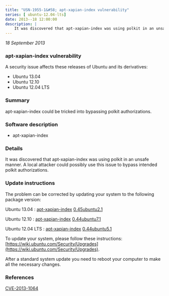 ```yaml
---
title: "USN-1955-1&#58; apt-xapian-index vulnerability"
series: [ ubuntu-12.04-lts]
date: 2013--18 12:00:00
description: |
    It was discovered that apt-xapian-index was using polkit in an unsafe manner. A local attacker could possibly use this issue to bypass intended polkit authorizations. 
--- 
```

 
 

*18 September 2013*

### apt-xapian-index vulnerability

A security issue affects these releases of Ubuntu and its derivatives:

* Ubuntu 13.04
* Ubuntu 12.10
* Ubuntu 12.04 LTS

### Summary

apt-xapian-index could be tricked into bypassing polkit authorizations. 

### Software description

* apt-xapian-index 

### Details

It was discovered that apt-xapian-index was using polkit in an unsafe manner. A local attacker could possibly use this issue to bypass intended polkit authorizations. 

### Update instructions

The problem can be corrected by updating your system to the following package version:

Ubuntu 13.04
 : [apt-xapian-index](https://launchpad.net/ubuntu/+source/apt-xapian-index) <span> [0.45ubuntu2.1](https://launchpad.net/ubuntu/+source/apt-xapian-index/0.45ubuntu2.1) </span> 

Ubuntu 12.10
 : [apt-xapian-index](https://launchpad.net/ubuntu/+source/apt-xapian-index) <span> [0.44ubuntu7.1](https://launchpad.net/ubuntu/+source/apt-xapian-index/0.44ubuntu7.1) </span> 

Ubuntu 12.04 LTS
 : [apt-xapian-index](https://launchpad.net/ubuntu/+source/apt-xapian-index) <span> [0.44ubuntu5.1](https://launchpad.net/ubuntu/+source/apt-xapian-index/0.44ubuntu5.1) </span> 

To update your system, please follow these instructions: [https://wiki.ubuntu.com/Security/Upgrades](https://wiki.ubuntu.com/Security/Upgrades).

After a standard system update you need to reboot your computer to make all the necessary changes. 

### References

 
 [CVE-2013-1064](http://people.ubuntu.com/~ubuntu-security/cve/CVE-2013-1064)
 

